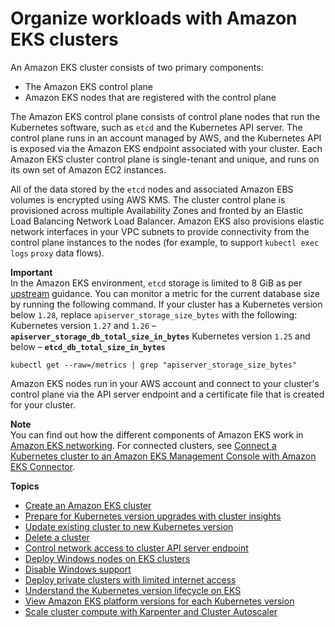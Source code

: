 # Organize workloads with Amazon EKS clusters<a name="clusters"></a>

An Amazon EKS cluster consists of two primary components:
+ The Amazon EKS control plane
+ Amazon EKS nodes that are registered with the control plane

The Amazon EKS control plane consists of control plane nodes that run the Kubernetes software, such as `etcd` and the Kubernetes API server\. The control plane runs in an account managed by AWS, and the Kubernetes API is exposed via the Amazon EKS endpoint associated with your cluster\. Each Amazon EKS cluster control plane is single\-tenant and unique, and runs on its own set of Amazon EC2 instances\.

All of the data stored by the `etcd` nodes and associated Amazon EBS volumes is encrypted using AWS KMS\. The cluster control plane is provisioned across multiple Availability Zones and fronted by an Elastic Load Balancing Network Load Balancer\. Amazon EKS also provisions elastic network interfaces in your VPC subnets to provide connectivity from the control plane instances to the nodes \(for example, to support  `kubectl exec` `logs` `proxy` data flows\)\.

**Important**  
In the Amazon EKS environment, `etcd` storage is limited to 8 GiB as per [upstream](https://etcd.io/docs/v3.5/dev-guide/limit/#storage-size-limit) guidance\. You can monitor a metric for the current database size by running the following command\. If your cluster has a Kubernetes version below `1.28`, replace `apiserver_storage_size_bytes` with the following:  
Kubernetes version `1.27` and `1.26` – **`apiserver_storage_db_total_size_in_bytes`**
Kubernetes version `1.25` and below – **`etcd_db_total_size_in_bytes`**

```
kubectl get --raw=/metrics | grep "apiserver_storage_size_bytes"
```

Amazon EKS nodes run in your AWS account and connect to your cluster's control plane via the API server endpoint and a certificate file that is created for your cluster\.

**Note**  
You can find out how the different components of Amazon EKS work in [Amazon EKS networking](eks-networking.md)\. 
For connected clusters, see [Connect a Kubernetes cluster to an Amazon EKS Management Console with Amazon EKS Connector](eks-connector.md)\.

**Topics**
+ [Create an Amazon EKS cluster](create-cluster.md)
+ [Prepare for Kubernetes version upgrades with cluster insights](cluster-insights.md)
+ [Update existing cluster to new Kubernetes version](update-cluster.md)
+ [Delete a cluster](delete-cluster.md)
+ [Control network access to cluster API server endpoint](cluster-endpoint.md)
+ [Deploy Windows nodes on EKS clusters](windows-support.md)
+ [Disable Windows support](disable-windows-support.md)
+ [Deploy private clusters with limited internet access](private-clusters.md)
+ [Understand the Kubernetes version lifecycle on EKS](kubernetes-versions.md)
+ [View Amazon EKS platform versions for each Kubernetes version](platform-versions.md)
+ [Scale cluster compute with Karpenter and Cluster Autoscaler](autoscaling.md)
